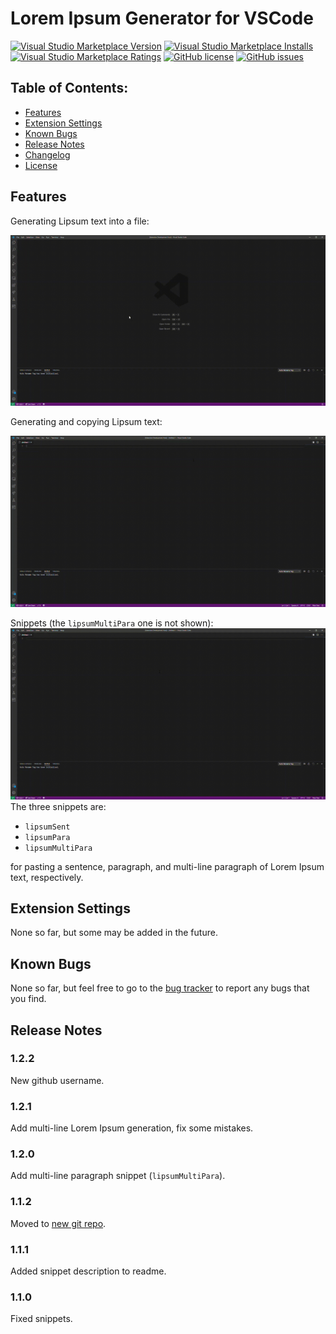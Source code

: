 # Lorem Ipsum Generator for VSCode

[![Visual Studio Marketplace Version](https://img.shields.io/visual-studio-marketplace/v/mrawesomerocks.lipsum-generator?style=for-the-badge)](https://marketplace.visualstudio.com/items?itemName=MrAwesomeRocks.lipsum-generator) [![Visual Studio Marketplace Installs](https://img.shields.io/visual-studio-marketplace/i/MrAwesomeRocks.lipsum-generator?style=for-the-badge)](https://marketplace.visualstudio.com/items?itemName=MrAwesomeRocks.lipsum-generator) [![Visual Studio Marketplace Ratings](https://img.shields.io/visual-studio-marketplace/r/MrAwesomeRocks.lipsum-generator?style=for-the-badge)](https://marketplace.visualstudio.com/items?itemName=MrAwesomeRocks.lipsum-generator&ssr=false#review-details) [![GitHub license](https://img.shields.io/github/license/MrAwesomeRocks/vscode-lorem-ipsum?style=for-the-badge)](https://github.com/MrAwesomeRocks/vscode-lorem-ipsum/blob/master/LICENSE) [![GitHub issues](https://img.shields.io/github/issues/MrAwesomeRocks/vscode-lorem-ipsum?style=for-the-badge)](https://github.com/MrAwesomeRocks/vscode-lorem-ipsum/issues)

## Table of Contents:

-   [Features](#Features)
-   [Extension Settings](#Extension-Settings)
-   [Known Bugs](#Known-Bugs)
-   [Release Notes](#Release-Notes)
-   [Changelog](./CHANGELOG.md)
-   [License](./LICENSE)

## Features

Generating Lipsum text into a file:

![Generate Lipsum text into file](https://raw.githubusercontent.com/MrAwesomeRocks/vscode-lorem-ipsum/master/images/gen_lipsum_text.gif)

Generating and copying Lipsum text:

![Generate and copy Lipsum text](https://raw.githubusercontent.com/MrAwesomeRocks/vscode-lorem-ipsum/master/images/clip_lipsum_text.gif)

Snippets (the `lipsumMultiPara` one is not shown):
![Paragraph and Sentence Lipsum snippets](https://raw.githubusercontent.com/MrAwesomeRocks/vscode-lorem-ipsum/master/images/lipsum_snippet.gif)
The three snippets are:

-   `lipsumSent`
-   `lipsumPara`
-   `lipsumMultiPara`

for pasting a sentence, paragraph, and multi-line paragraph of Lorem Ipsum text, respectively.

## Extension Settings

None so far, but some may be added in the future.

<!---
For example:

This extension contributes the following settings:

* `myExtension.enable`: enable/disable this extension
* `myExtension.thing`: set to `blah` to do something
--->

## Known Bugs

None so far, but feel free to go to the [bug tracker](https://github.com/MrAwesomeRocks/vscode-lorem-ipsum/issues) to report any bugs that you find.

## Release Notes

### 1.2.2

New github username.

### 1.2.1

Add multi-line Lorem Ipsum generation, fix some mistakes.

### 1.2.0

Add multi-line paragraph snippet (`lipsumMultiPara`).

### 1.1.2

Moved to [new git repo](https://github.com/MrAwesomeRocks/vscode-lorem-ipsum).

### 1.1.1

Added snippet description to readme.

### 1.1.0

Fixed snippets.
